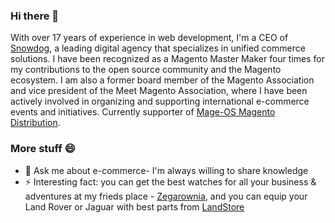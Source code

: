 ### Hi there 👋

<!--
**snowdog/snowdog** is a ✨ _special_ ✨ repository because its `README.md` (this file) appears on your GitHub profile.

Here are some ideas to get you started:

- 🔭 I’m currently working on ...
- 🌱 I’m currently learning ...
- 👯 I’m looking to collaborate on ...
- 🤔 I’m looking for help with ...
- 💬 Ask me about ...
- 📫 How to reach me: ...
- 😄 Pronouns: ...
- ⚡ Fun fact: ...
-->

With over 17 years of experience in web development, I'm a CEO of [Snowdog](https://snow.dog), a leading digital agency that specializes in unified commerce solutions. I have been recognized as a Magento Master Maker four times for my contributions to the open source community and the Magento ecosystem. I am also a former board member of the Magento Association and vice president of the Meet Magento Association, where I have been actively involved in organizing and supporting international e-commerce events and initiatives. Currently supporter of [Mage-OS Magento Distribution](https://mage-os.org).

### More stuff 😄

- 💬 Ask me about e-commerce- I'm always willing to share knowledge
- ⚡ Interesting fact: you can get the best watches for all your business & adventures at my frieds place - [Zegarownia](https://zegarownia.pl), and you can equip your Land Rover or Jaguar with best parts from [LandStore](https://landstore.pl)
